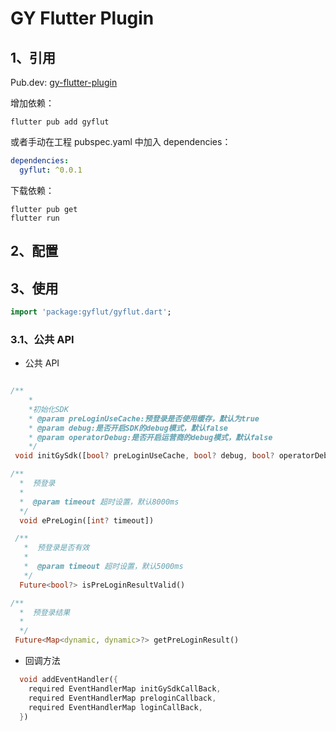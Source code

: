 # GY Flutter Plugin

## 1、引用

Pub.dev:
<a href="https://pub.dev/packages/gyflut" target="_blank">gy-flutter-plugin</a>

增加依赖：

```shell
flutter pub add gyflut
```

或者手动在工程 pubspec.yaml 中加入 dependencies：

```yaml
dependencies:
  gyflut: ^0.0.1
```
下载依赖：

```shell
flutter pub get
flutter run
```

## 2、配置

## 3、使用
```dart
import 'package:gyflut/gyflut.dart';
```
### 3.1、公共 API

* 公共 API

```dart

/**
	*
	*初始化SDK
	* @param preLoginUseCache:预登录是否使用缓存，默认为true
	* @param debug:是否开启SDK的debug模式，默认false
	* @param operatorDebug:是否开启运营商的debug模式，默认false
	*/
 void initGySdk([bool? preLoginUseCache, bool? debug, bool? operatorDebug])

/**
  *  预登录
  *
  *  @param timeout 超时设置，默认8000ms
  */
  void ePreLogin([int? timeout])

 /**
   *  预登录是否有效
   *
   *  @param timeout 超时设置，默认5000ms
   */
  Future<bool?> isPreLoginResultValid()

/**
  *  预登录结果
  *
  */
 Future<Map<dynamic, dynamic>?> getPreLoginResult()

```
* 回调方法

```dart
  void addEventHandler({
    required EventHandlerMap initGySdkCallBack,
    required EventHandlerMap preloginCallback,
    required EventHandlerMap loginCallBack,
  })
```